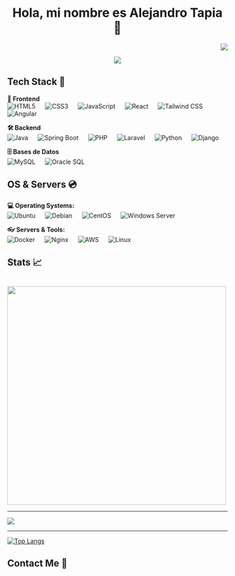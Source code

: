 <!--presentation-->
<h1 align="center">
  <b>Hola, mi nombre es Alejandro Tapia 👋 </b>
</h1>

<!--imagen header-->
<p align="right">
  <img src="https://raw.githubusercontent.com/halfrost/halfrost/master/icons/header_.png">
</p>


<!--animation text-->
<p align="center">
    <img src="https://readme-typing-svg.herokuapp.com/?lines=Full%20Stack-Developer;2%20years%20of%20coding%20experience;&font=Pacifico&center=true&width=650&height=120&color=58a6ff&vCenter=true&size=35" padding-top=50px;>
</p>

<!--tech stack-->
## Tech Stack 🧰
 <p align="left">

  <!-- Frontend -->
  <b>🎨 Frontend</b><br>
    <img alt="HTML5" src="https://img.shields.io/badge/HTML5-E34F26?logo=html5&logoColor=white" /> &emsp;
    <img alt="CSS3" src="https://img.shields.io/badge/CSS3-1572B6?logo=css3&logoColor=white" /> &emsp;
    <img alt="JavaScript" src="https://img.shields.io/badge/JavaScript-F7DF1E?logo=javascript&logoColor=black" /> &emsp;
    <img alt="React" src="https://img.shields.io/badge/React-61DAFB?logo=react&logoColor=black" /> &emsp;
    <img alt="Tailwind CSS" src="https://img.shields.io/badge/Tailwind_CSS-06B6D4?logo=tailwind-css&logoColor=white" /> &emsp;
    <img alt="Angular" src="https://img.shields.io/badge/Angular-DD0031?logo=angular&logoColor=white" />
  
  <!-- Backend -->
  <b>🛠 Backend</b><br>
  <img alt="Java" src="https://img.shields.io/badge/Java-007396?logo=java&logoColor=white" /> &emsp;
  <img alt="Spring Boot" src="https://img.shields.io/badge/Spring_Boot-6DB33F?logo=spring&logoColor=white" /> &emsp;
  <img alt="PHP" src="https://img.shields.io/badge/PHP-777BB4?logo=php&logoColor=white" /> &emsp;
  <img alt="Laravel" src="https://img.shields.io/badge/Laravel-F9531E?logo=laravel&logoColor=white" /> &emsp;
  <img alt="Python" src="https://img.shields.io/badge/Python-3776AB?logo=python&logoColor=white" /> &emsp;
  <img alt="Django" src="https://img.shields.io/badge/Django-092E20?logo=django&logoColor=white" />

  <!-- Bases de Datos -->
  <b>🗄 Bases de Datos</b><br>
  <img alt="MySQL" src="https://img.shields.io/badge/MySQL-4479A1?logo=mysql&logoColor=white" /> &emsp;
  <img alt="Oracle SQL" src="https://img.shields.io/badge/Oracle-F80000?logo=oracle&logoColor=white" />

</p>

<!--OS GESTION-->
## OS & Servers 💿

<p align="left">
  <!-- Sistemas operativos -->
  <b>💻 Operating Systems:</b><br>
  <img alt="Ubuntu" src="https://img.shields.io/badge/Ubuntu-E95420?logo=ubuntu&logoColor=white" /> &emsp;
  <img alt="Debian" src="https://img.shields.io/badge/Debian-A81D33?logo=debian&logoColor=white" /> &emsp;
  <img alt="CentOS" src="https://img.shields.io/badge/CentOS-262577?logo=centos&logoColor=white" /> &emsp;
  <img alt="Windows Server" src="https://img.shields.io/badge/Windows_Server-0078D6?logo=windows&logoColor=white" />

  <!-- Servidores y herramientas -->
  <b>👓 Servers & Tools:</b><br>
  <img alt="Docker" src="https://img.shields.io/badge/Docker-2496ED?logo=docker&logoColor=white" /> &emsp;
  <img alt="Nginx" src="https://img.shields.io/badge/Nginx-009639?logo=nginx&logoColor=white" /> &emsp;
  <img alt="AWS" src="https://img.shields.io/badge/AWS-232F3E?logo=amazon-aws&logoColor=white" /> &emsp;
  <img alt="Linux" src="https://img.shields.io/badge/Linux-FCC624?logo=linux&logoColor=black" />
</p>

<!--STATS-->
## Stats 📈

<br>

<img src = "https://github-readme-streak-stats.herokuapp.com?user=alejandrotapiadev&theme=radical&hide_border=false" width = 500>
<hr>
<img src="https://github-readme-stats.vercel.app/api?username=alejandrotapiadev&show_icons=true&theme=radical&include_all_commits=true" />
<hr>

[![Top Langs](https://github-readme-stats.vercel.app/api/top-langs/?username=alejandrotapiadev&theme=radical)](https://github.com/tanyagupta0201/github-readme-stats)

## Contact Me 📨
